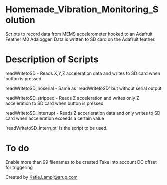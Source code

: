 # Homemade_Vibration_Monitoring_Solution
Scripts to record data from MEMS accelerometer hooked to an Adafruit Feather M0 Adalogger. Data is written to SD card on the Adafruit feather.

# Description of Scripts
readWritetoSD - Reads X,Y,Z acceleration data and writes to SD card when button is pressed

readWritetoSD_noserial - Same as 'readWritetoSD' but without serial output

readWritetoSD_stripped - Reads Z acceleration and writes only Z acceleration to SD card when button is pressed

readWritetoSD_interrupt - Reads Z accerleration data and only writes to SD card when acceleration exceeds a certain value

'readWritetoSD_interrupt' is the script to be used.

# To do
Enable more than 99 filenames to be created
Take into account DC offset for triggering

Created by Katie.Lampl@arup.com

